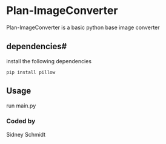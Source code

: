# Plan-ImageConverter
Plan-ImageConverter is a basic python base image converter

## dependencies#
install the following dependencies
```
pip install pillow
```

## Usage
run main.py



### Coded by
Sidney Schmidt
